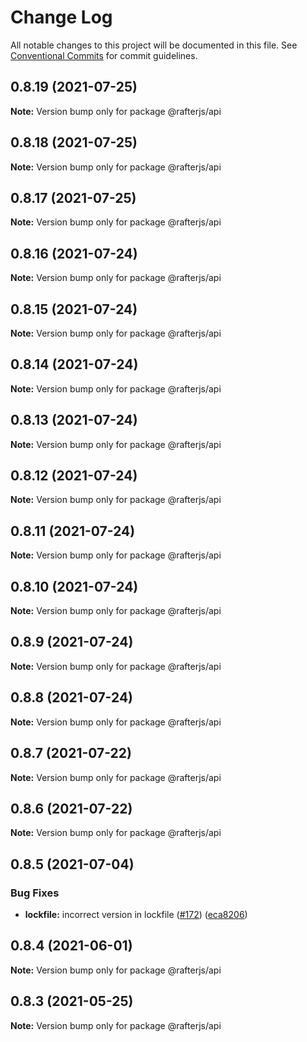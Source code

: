# Change Log

All notable changes to this project will be documented in this file.
See [Conventional Commits](https://conventionalcommits.org) for commit guidelines.

## 0.8.19 (2021-07-25)

**Note:** Version bump only for package @rafterjs/api





## 0.8.18 (2021-07-25)

**Note:** Version bump only for package @rafterjs/api





## 0.8.17 (2021-07-25)

**Note:** Version bump only for package @rafterjs/api





## 0.8.16 (2021-07-24)

**Note:** Version bump only for package @rafterjs/api





## 0.8.15 (2021-07-24)

**Note:** Version bump only for package @rafterjs/api





## 0.8.14 (2021-07-24)

**Note:** Version bump only for package @rafterjs/api





## 0.8.13 (2021-07-24)

**Note:** Version bump only for package @rafterjs/api





## 0.8.12 (2021-07-24)

**Note:** Version bump only for package @rafterjs/api





## 0.8.11 (2021-07-24)

**Note:** Version bump only for package @rafterjs/api





## 0.8.10 (2021-07-24)

**Note:** Version bump only for package @rafterjs/api





## 0.8.9 (2021-07-24)

**Note:** Version bump only for package @rafterjs/api





## 0.8.8 (2021-07-24)

**Note:** Version bump only for package @rafterjs/api





## 0.8.7 (2021-07-22)

**Note:** Version bump only for package @rafterjs/api





## 0.8.6 (2021-07-22)

**Note:** Version bump only for package @rafterjs/api





## 0.8.5 (2021-07-04)


### Bug Fixes

* **lockfile:** incorrect version in lockfile ([#172](https://github.com/rafterjs/rafter/issues/172)) ([eca8206](https://github.com/rafterjs/rafter/commit/eca820680574c45714a5cf56560b5f41a1553fa1))





## 0.8.4 (2021-06-01)

**Note:** Version bump only for package @rafterjs/api

## 0.8.3 (2021-05-25)

**Note:** Version bump only for package @rafterjs/api
